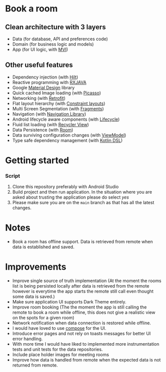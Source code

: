 # Book a room

## Clean architecture with 3 layers
- Data (for database, API and preferences code)
- Domain (for business logic and models)
- App (for UI logic, with [MVI](https://www.raywenderlich.com/817602-mvi-architecture-for-android-tutorial-getting-started))


## Other useful features
- Dependency injection (with [Hilt](http://google.github.io/hilt/))
- Reactive programming with [RXJAVA](https://reactivex.io/)
- Google [Material Design](https://material.io/blog/android-material-theme-color) library
- Quick cached Image loading (with [Picasso](https://square.github.io/picasso/))
- Networking (with [Retrofit](https://square.github.io/retrofit/))
- Flat layout hierarchy (with [Constraint layouts](https://developer.android.com/jetpack/androidx/releases/constraintlayout))
- Multi Screen Segmentation (with [Fragments](https://developer.android.com/jetpack/androidx/releases/fragment))
- Navigation (with [Navigation Library](https://developer.android.com/guide/navigation/navigation-migrate))
- Android lifecycle aware components (with [Lifecycle](https://developer.android.com/jetpack/androidx/releases/lifecycle))
- Fluid list loading (with [Recycler View](https://developer.android.com/jetpack/androidx/releases/recyclerview))
- Data Persistence (with [Room](https://developer.android.com/jetpack/androidx/releases/room))
- Data surviving configuration changes (with [ViewModel](https://developer.android.com/topic/libraries/architecture/viewmodel))
- Type safe dependency management (with [Kotlin DSL](https://kotlinlang.org/docs/type-safe-builders.html))


# Getting started

### Script
1. Clone this repository preferably with Android Studio
2. Build project and then run application. In the situation where you are asked about trusting the application please do select *yes*
3. Please make sure you are on the `main` branch as that has all the latest changes.

# Notes
- Book a room has offline support. Data is retrieved from remote when data is established and saved.

# Improvements
- Improve single source of truth implementation (At the moment the rooms list is being persisted locally after data is 
  retrieved from the remote however is everytime the app starts the remote still call even thought some data is saved.)
- Make sure application UI supports Dark Theme entirely.
- Improve room booking (The the moment the app is still calling the remote to book a room while offline, this does not give a realistic view on the spots for a given room)
- Network notification when data connection is restored while offline.
- I would have loved to use [compose](https://developer.android.com/jetpack/androidx/releases/compose) for the UI.
- Introduce error pages and not rely on toasts messages for better UI error handling. 
- With more time I would have liked to implemented more instrumentation tests and unit tests for the data repositories.
- Include place holder images for meeting rooms
- Improve how data is handled from remote when the expected data is not returned from remote.
